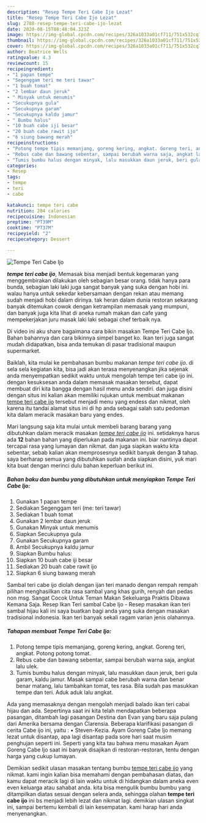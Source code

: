 ```yaml
---
description: "Resep Tempe Teri Cabe Ijo Lezat"
title: "Resep Tempe Teri Cabe Ijo Lezat"
slug: 2788-resep-tempe-teri-cabe-ijo-lezat
date: 2020-08-15T08:48:04.323Z
image: https://img-global.cpcdn.com/recipes/326a1033a01cf711/751x532cq70/tempe-teri-cabe-ijo-foto-resep-utama.jpg
thumbnail: https://img-global.cpcdn.com/recipes/326a1033a01cf711/751x532cq70/tempe-teri-cabe-ijo-foto-resep-utama.jpg
cover: https://img-global.cpcdn.com/recipes/326a1033a01cf711/751x532cq70/tempe-teri-cabe-ijo-foto-resep-utama.jpg
author: Beatrice Wells
ratingvalue: 4.3
reviewcount: 15
recipeingredient:
- "1 papan tempe"
- "Segenggam teri me teri tawar"
- "1 buah tomat"
- "2 lembar daun jeruk"
- " Minyak untuk menumis"
- "Secukupnya gula"
- "Secukupnya garam"
- "Secukupnya kaldu jamur"
- " Bumbu halus"
- "10 buah cabe iji besar"
- "20 buah cabe rawit ijo"
- "6 siung bawang merah"
recipeinstructions:
- "Potong tempe tipis memanjang, goreng kering, angkat. Goreng teri, angkat. Potong potong tomat."
- "Rebus cabe dan bawang sebentar, sampai berubah warna saja, angkat lalu ulek."
- "Tumis bumbu halus dengan minyak, lalu masukkan daun jeruk, beri gula garam, kaldu jamur. Masak sampai cabe berubah warna dan benar benar matang, lalu tambahkan tomat, tes rasa. Bila sudah pas masukkan tempe dan teri. Aduk aduk lalu angkat."
categories:
- Resep
tags:
- tempe
- teri
- cabe

katakunci: tempe teri cabe 
nutrition: 204 calories
recipecuisine: Indonesian
preptime: "PT39M"
cooktime: "PT37M"
recipeyield: "2"
recipecategory: Dessert

---
```



![Tempe Teri Cabe Ijo](https://img-global.cpcdn.com/recipes/326a1033a01cf711/751x532cq70/tempe-teri-cabe-ijo-foto-resep-utama.jpg)

<b><i>tempe teri cabe ijo</i></b>, Memasak bisa menjadi bentuk kegemaran yang menggembirakan dilakukan oleh sebagian besar orang. tidak hanya para bunda, sebagian laki laki juga sangat banyak yang suka dengan hobi ini. walau hanya untuk sekedar kebersamaan dengan rekan atau memang sudah menjadi hobi dalam dirinya. tak heran dalam dunia restoran sekarang banyak ditemukan cowok dengan ketrampilan memasak yang mumpuni, dan banyak juga kita lihat di aneka rumah makan dan cafe yang mempekerjakan juru masak laki laki sebagai chef terbaik nya.

Di video ini aku share bagaimana cara bikin masakan Tempe Teri Cabe Ijo. Bahan bahannya dan cara bikinnya simpel banget ko. Ikan teri juga sangat mudah didapatkan, bisa anda temukan di pasar tradisional maupun supermarket.

Baiklah, kita mulai ke pembahasan bumbu makanan <i>tempe teri cabe ijo</i>. di sela sela kegiatan kita, bisa jadi akan terasa menyenangkan jika sejenak anda menyempatkan sedikit waktu untuk mengolah tempe teri cabe ijo ini. dengan kesuksesan anda dalam memasak masakan tersebut, dapat membuat diri kita bangga dengan hasil menu anda sendiri. dan juga disini dengan situs ini kalian akan memiliki rujukan untuk membuat makanan <u>tempe teri cabe ijo</u> tersebut menjadi menu yang endess dan nikmat, oleh karena itu tandai alamat situs ini di hp anda sebagai salah satu pedoman kita dalam meracik masakan baru yang endes.


Mari langsung saja kita mulai untuk membeli barang barang yang dibutuhkan dalam meracik masakan <u><i>tempe teri cabe ijo</i></u> ini. setidaknya harus ada <b>12</b> bahan bahan yang diperlukan pada makanan ini. biar nantinya dapat tercapai rasa yang lumayan dan nikmat. dan juga siapkan waktu kita sebentar, sebab kalian akan memprosesnya sedikit banyak dengan <b>3</b> tahap. saya berharap semua yang dibutuhkan sudah anda siapkan disini, yuk mari kita buat dengan merinci dulu bahan keperluan berikut ini.

<!--inarticleads1-->

##### Bahan baku dan bumbu yang dibutuhkan untuk menyiapkan Tempe Teri Cabe Ijo:

1. Gunakan 1 papan tempe
1. Sediakan Segenggam teri (me: teri tawar)
1. Sediakan 1 buah tomat
1. Gunakan 2 lembar daun jeruk
1. Gunakan  Minyak untuk menumis
1. Siapkan Secukupnya gula
1. Gunakan Secukupnya garam
1. Ambil Secukupnya kaldu jamur
1. Siapkan  Bumbu halus:
1. Siapkan 10 buah cabe iji besar
1. Sediakan 20 buah cabe rawit ijo
1. Siapkan 6 siung bawang merah


Sambal teri cabe ijo diolah dengan ijan teri manado dengan rempah rempah pilihan menghasilkan cita rasa sambal yang khas gurih, renyah dan pedas non msg. Sangat Cocok Untuk Teman Makan Sekeluarga Praktis Dibawa Kemana Saja. Resep Ikan Teri sambal Cabe Ijo - Resep masakan ikan teri sambal hijau kali ini saya buatkan bagi anda yang suka dengan masakan tradisional indonesia. Ikan teri banyak sekali ragam varian jenis olahannya. 

<!--inarticleads2-->

##### Tahapan membuat Tempe Teri Cabe Ijo:

1. Potong tempe tipis memanjang, goreng kering, angkat. Goreng teri, angkat. Potong potong tomat.
1. Rebus cabe dan bawang sebentar, sampai berubah warna saja, angkat lalu ulek.
1. Tumis bumbu halus dengan minyak, lalu masukkan daun jeruk, beri gula garam, kaldu jamur. Masak sampai cabe berubah warna dan benar benar matang, lalu tambahkan tomat, tes rasa. Bila sudah pas masukkan tempe dan teri. Aduk aduk lalu angkat.


Ada yang memasaknya dengan mengolah menjadi balado ikan teri cabai hijau dan ada. Sepertinya saat ini kita telah mendapatkan beberapa pasangan, ditambah lagi pasangan Destina dan Evan yang baru saja pulang dari Amerika bersama dengan Clarensia. Beberapa klarifikasi pasangan di cerita Cabe ijo ini, yaitu : • Steven-Kezia. Ayam Goreng Cabe Ijo memang lezat untuk disantap, apa lagi disantap pada sore hari saat musim penghujan seperti ini. Seperti yang kita tau bahwa menu masakan Ayam Goreng Cabe Ijo saat ini banyak disajikan di restoran-restoran, tentu dengan harga yang cukup lumayan. 

Demikian sedikit ulasan masakan tentang bumbu <u>tempe teri cabe ijo</u> yang nikmat. kami ingin kalian bisa memahami dengan pembahasan diatas, dan kamu dapat meracik lagi di lain waktu untuk di hidangkan dalam aneka even even keluarga atau sahabat anda. kita bisa mengulik bumbu bumbu yang ditampilkan diatas sesuai dengan selera anda, sehingga olahan <b>tempe teri cabe ijo</b> ini bs menjadi lebih lezat dan nikmat lagi. demikian ulasan singkat ini, sampai bertemu kembali di lain kesempatan. kami harap hari anda menyenangkan.
